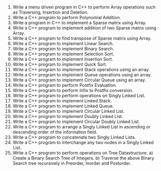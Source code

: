1) Write a menu driven program in C++ to perform Array operations such as Traversing,
Insertion and Deletion.
2) Write a C++ program to perform Polynomial Addition.
3) Write a program in C++ to implement a Sparse matrix using Array.
4) Write a C++ program to implement addition of two Sparse matrix using Array.
5) Write a C++ program to find transpose of Sparse matrix using Array.
6) Write a C++ program to implement Linear Search.
7) Write a C++ program to implement Binary Search.
8) Write a C++ program to implement Selection Sort.
9) Write a C++ program to implement Insertion Sort.
10) Write a C++ program to implement Quick Sort.
11) Write a C++ program to implement Stack operations using an array.
12) Write a C++ program to implement Queue operations using an array.
13) Write a C++ program to implement Circular Queue using an array.
14) Write a C++ program to perform Postfix Evaluation.
15) Write a C++ program to perform Infix to Postfix conversion.
16) Write a C++ program to perform operations on Singly Linked List.
17) Write a C++ program to implement Linked Stack.
18) Write a C++ program to implement Linked Queue.
19) Write a C++ program to implement Circular Linked List.
20) Write a C++ program to implement Doubly Linked List.
21) Write a C++ program to implement Circular Doubly Linked List.
22) Write a C++ program to arrange a Singly Linked List in ascending or descending order of
the information field.
23) Write a C++ program to concatenate two Singly Linked Lists.
24) Write a C++ program to interchange any two nodes in a Singly Linked List.
25) Write a C++ program to perform operations on Tree Datastructure.
a) Create a Binary Search Tree of Integers.
b) Traverse the above Binary Search tree recursively in Preorder, Inorder and Postorder.
